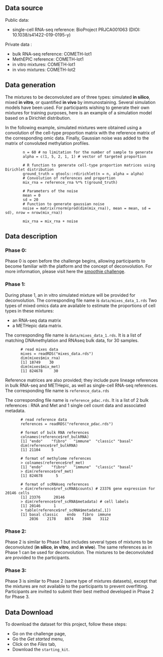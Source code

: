 ## Data source

Public data:  

- single-cell RNA-seq reference: BioProject PRJCA001063 (DIOI: 10.1038/s41422-019-0195-y)
  
Private data :  

- bulk RNA-seq reference: COMETH-lot1
- MethEPIC reference: COMETH-lot1
- in vitro mixtures: COMETH-lot1
- in vivo mixtures: COMETH-lot2
  
## Data generation

The mixtures to be deconvoluted are of three types: simulated **in silico**, mixed **in vitro**, or quantified **in vivo** by immunostaining. Several simulation models have been used. For participants wishing to generate their own mixtures for training purposes, here is an example of a simulation model based on a Dirichlet distribution.


In the following example, simulated mixtures were obtained using a convolution of the cell-type proportion matrix with the reference matrix of the corresponding omic data. Finally, Gaussian noise was added to the matrix of convoluted methylation profiles.

```
		n = 60 # no limitation for the number of sample to generate
		alpha = c(1, 5, 2, 1, 1) # vector of targeted proportion
		
		# R function to generate cell-type proportion matrices using Dirichlet distribution
		ground_truth = gtools::rdirichlet(n = n, alpha = alpha) 
		# Convolution of references and proportion
		mix_rna = reference_rna %*% t(ground_truth)
		
		# Parameters of the noise
		mean = 0
		sd = 20
		# Function to generate gaussian noise
		noise = matrix(rnorm(prod(dim(mix_rna)), mean = mean, sd = sd), nrow = nrow(mix_rna))
		
		mix_rna = mix_rna + noise
```


## Data description

### Phase 0: 

Phase 0 is open before the challenge begins, allowing participants to become familiar with the platform and the concept of deconvolution. For more information, please visit here the [smoothie challenge](https://www.codabench.org/competitions/3569/?secret_key=d52c599a-c568-481d-aa7f-1e83936325e4).

### Phase 1: 

During phase 1, an in vitro simulated mixture will be provided for deconvolution. The corresponding file name is `data/mixes_data_1.rds` 
Two types of mixed omics data are available to estimate the proportions of cell types in these mixtures: 
- an RNA-seq data matrix
- a METHepic data matrix.

The corresponding file name is `data/mixes_data_1.rds`. It is a list of matching DNAmethylation and RNAseq bulk data, for 30 samples.

```
       # read mixes data
       mixes = readRDS("mixes_data.rds")
       dim(mixes$mix_rna)
       [1] 18749    30
       dim(mixes$mix_met)
       [1] 824678     30
```  

Reference matrices are also provided; they include pure lineage references in bulk RNA-seq and METHepic, as well as single-cell RNA-seq references. The corresponding file name is `reference_data.rds`

  
The corresponding file name is `reference_pdac.rds`. It is a list of 2 bulk references : RNA and Met and 1 single cell count data and associated metadata.

```
       # read reference data
       references = readRDS("reference_pdac.rds")

       # format of bulk RNA references
       colnames(reference$ref_bulkRNA)
       [1] "endo"    "fibro"   "immune"  "classic" "basal"
       dim(reference$ref_bulkRNA)
       [1] 21104     5

       # format of methylome references
       > colnames(reference$ref_met)
       [1] "endo"    "fibro"   "immune"  "classic" "basal"  
       > dim(reference$ref_met)
       [1] 824678      5

       # format of scRNAseq references
       > dim(reference$ref_scRNA$counts) # 23376 gene expression for 20146 cells
       [1] 23376      20146
       > dim(reference$ref_scRNA$metadata) # cell labels
       [1] 20146      1
       > table(reference$ref_scRNA$metadata[,1])
       [1] basal classic    endo   fibro  immune 
           2036    2178    8874    3946    3112 
```
  
### Phase 2: 

Phase 2 is similar to Phase 1 but includes several types of mixtures to be deconvoluted (**in silico**, **in vitro**, and **in vivo**). The same references as in Phase 1 can be used for deconvolution. The mixtures to be deconvoluted are provided to the participants.

### Phase 3: 

Phase 3 is similar to Phase 2 (same type of mixtures datasets), except that the mixtures are not available to the participants to prevent overfitting. Participants are invited to submit their best method developed in Phase 2 for Phase 3.

## Data Download

To download the dataset for this project, follow these steps:

 - Go on the challenge page,
 - Go the *Get started* menu,
 - Click on the *Files* tab,
 - Download the `starting_kit`.
